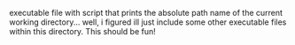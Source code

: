 executable file with script that prints the absolute path name of the current working directory...
well, i figured ill just include some other executable files within this directory.
This should be fun!
